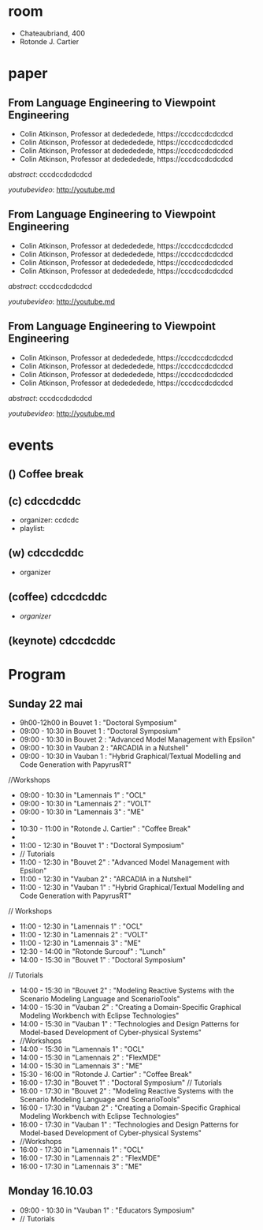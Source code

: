 # room
- Chateaubriand, 400
- Rotonde J. Cartier
# paper

## From Language Engineering to Viewpoint Engineering

- Colin Atkinson, Professor at dedededede, https://cccdccdcdcdcd
- Colin Atkinson, Professor at dedededede, https://cccdccdcdcdcd
- Colin Atkinson, Professor at dedededede, https://cccdccdcdcdcd
- Colin Atkinson, Professor at dedededede, https://cccdccdcdcdcd

*abstract*: 
cccdccdcdcdcd

*youtubevideo*: http://youtube.md

## From Language Engineering to Viewpoint Engineering

- Colin Atkinson, Professor at dedededede, https://cccdccdcdcdcd
- Colin Atkinson, Professor at dedededede, https://cccdccdcdcdcd
- Colin Atkinson, Professor at dedededede, https://cccdccdcdcdcd
- Colin Atkinson, Professor at dedededede, https://cccdccdcdcdcd

*abstract*: 
cccdccdcdcdcd

*youtubevideo*: http://youtube.md


## From Language Engineering to Viewpoint Engineering

- Colin Atkinson, Professor at dedededede, https://cccdccdcdcdcd
- Colin Atkinson, Professor at dedededede, https://cccdccdcdcdcd
- Colin Atkinson, Professor at dedededede, https://cccdccdcdcdcd
- Colin Atkinson, Professor at dedededede, https://cccdccdcdcdcd

*abstract*: 
cccdccdcdcdcd

*youtubevideo*: http://youtube.md


# events

## () Coffee break


## (c) cdccdcddc
- organizer: ccdcdc
- playlist: 


## (w) cdccdcddc
- organizer

## (coffee) cdccdcddc
- *organizer*

## (keynote) cdccdcddc


# Program

## Sunday 22 mai

- 9h00-12h00 in  Bouvet 1 : "Doctoral Symposium" 
- 09:00 - 10:30 in Bouvet 1 : "Doctoral Symposium"
- 09:00 - 10:30 in Bouvet 2 : "Advanced Model Management with Epsilon"
- 09:00 - 10:30 in Vauban 2 : "ARCADIA in a Nutshell"
- 09:00 - 10:30 in Vauban 1 : "Hybrid Graphical/Textual Modelling and Code Generation with PapyrusRT"

//Workshops

- 09:00 - 10:30 in "Lamennais 1" : "OCL"
- 09:00 - 10:30 in "Lamennais 2" : "VOLT"
- 09:00 - 10:30 in "Lamennais 3" : "ME"
- 
- 10:30 - 11:00 in "Rotonde J. Cartier" : "Coffee Break"
- 
- 11:00 - 12:30 in "Bouvet 1" : "Doctoral Symposium"
- // Tutorials
- 11:00 - 12:30 in "Bouvet 2" : "Advanced Model Management with Epsilon"
- 11:00 - 12:30 in "Vauban 2" : "ARCADIA in a Nutshell"
- 11:00 - 12:30 in "Vauban 1" : "Hybrid Graphical/Textual Modelling and Code Generation with PapyrusRT"

// Workshops
- 11:00 - 12:30 in "Lamennais 1" : "OCL"
- 11:00 - 12:30 in "Lamennais 2" : "VOLT"
- 11:00 - 12:30 in "Lamennais 3" : "ME"
- 12:30 - 14:00 in "Rotonde Surcouf" : "Lunch"
- 14:00 - 15:30 in "Bouvet 1" : "Doctoral Symposium"

// Tutorials
- 14:00 - 15:30 in "Bouvet 2" : "Modeling Reactive Systems with the Scenario Modeling Language and ScenarioTools"
- 14:00 - 15:30 in "Vauban 2" : "Creating a Domain-Specific Graphical Modeling Workbench with Eclipse Technologies"
- 14:00 - 15:30 in "Vauban 1" : "Technologies and Design Patterns for Model-based Development of Cyber-physical Systems"
- //Workshops
- 14:00 - 15:30 in "Lamennais 1" : "OCL"
- 14:00 - 15:30 in "Lamennais 2" : "FlexMDE"
- 14:00 - 15:30 in "Lamennais 3" : "ME"
- 15:30 - 16:00 in "Rotonde J. Cartier" : "Coffee Break"
- 16:00 - 17:30 in "Bouvet 1" : "Doctoral Symposium"
 // Tutorials
- 16:00 - 17:30 in "Bouvet 2" : "Modeling Reactive Systems with the Scenario Modeling Language and ScenarioTools"
- 16:00 - 17:30 in "Vauban 2" : "Creating a Domain-Specific Graphical Modeling Workbench with Eclipse Technologies"
- 16:00 - 17:30 in "Vauban 1" : "Technologies and Design Patterns for Model-based Development of Cyber-physical Systems"
- //Workshops
- 16:00 - 17:30 in "Lamennais 1" : "OCL"
- 16:00 - 17:30 in "Lamennais 2" : "FlexMDE"
- 16:00 - 17:30 in "Lamennais 3" : "ME"

## Monday 16.10.03
- 09:00 - 10:30 in "Vauban 1" : "Educators Symposium"
- // Tutorials
